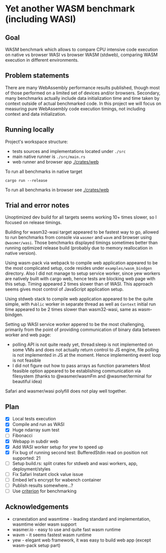 # Yet another WASM benchmark (including WASI)

## Goal

WASM benchmark which allows to compare CPU intensive code execution on native vs browser WASI vs browser WASM (stdweb), comparing WASM execution in different environments.

## Problem statements

There are many WebAssembly performance results published, though most of those performed on a limited set of devices and/or browsers. Secondary, many benchmarks actually include data initialization time and time taken by context outside of actual benchmarked code. In this project we will focus on measuring pure WebAssembly code execution timings, not including context and data initialization.

## Running locally

Project's workspace structure:

 - tests sources and implementations located under `./src`
 - main native runner is `./src/main.rs`
 - web runner and browser app [./crates/web](https://github.com/dunnock/wabench/tree/master/crates/web)

To run all benchmarks in native target
```
cargo run --release
```

To run all benchmarks in browser see [./crates/web](https://github.com/dunnock/wabench/tree/master/crates/web)

## Trial and error notes

Unoptimized dev build for all targets seems working 10+ times slower, so I focused on release timings.

Building for wasm32-wasi target appeared to be fastest way to go, allowed to run benchmarks from console via `wasmer` and `wavm` and browser using `@wasmer/wasi`. Those benchmarks displayed timings sometimes better than running optimized release build (probably due to memory reallocation in native version). 

Using wasm-pack via webpack to compile web application appeared to be the most complicated setup, code resides under `examples/wasm_bindgen` directory. Also I did not manage to setup service worker, since yew workers are natively built with cargo web, hence tests are blocking web page with this setup. Timing appeared 2 times slower than of WASI. This approach seems gives most control of JavaScript application setup.

Using stdweb stack to compile web application appeared to be the quite simple, with `Public` worker in separate thread as well as `Context` initial run time appeared to be 2 times slower than wasm32-wasi, same as wasm-bindgen.

Setting up WASI service worker appered to be the most challenging, primarily from the point of providing communication of binary data between worker and web page: 
 - polling API is not quite ready yet, thread:sleep is not implemented on some VMs and does not actually return control to JS engine, file polling is not implemented in JS at the moment. Hence implementing event loop is not feasible
 - I did not figure out how to pass arrays as function parameters
  Most feasible option appeared to be establishing communication via filesystem (thanks to @wasmer/wasmFm and @wasmer/terminal for beautiful idea)

Safari and wasmer/wasi polyfill does not play well together.

## Plan

- [X] Local tests execution
- [X] Compile and run as WASI
- [X] Huge ndarray sum test
- [ ] Fibonacci
- [X] Webapp in subdir web
- [X] Add WASI worker setup for yew to speed up
- [X] Fix bug of running second test: BufferedStdin read on position not supported: 21
- [ ] Setup build.rs: split crates for stdweb and wasi workers, app, deployment/styles
- [ ] Fix Safari Instant clock value issue
- [ ] Embed let's encrypt for wabench container
- [ ] Publish results somewhere...?
- [ ] Use [criterion](https://docs.rs/criterion/0.3.0/criterion/) for benchmarking

## Acknowledgements

- cranestation and wasmtime - leading standard and implementation, wasmtime wider wasm support
- wasmer.io - easy to use and quite fast wasm runtime
- wavm - it seems fastest wasm runtime
- yew - elegant web framework, it was easy to build web app (except wasm-pack setup part)
